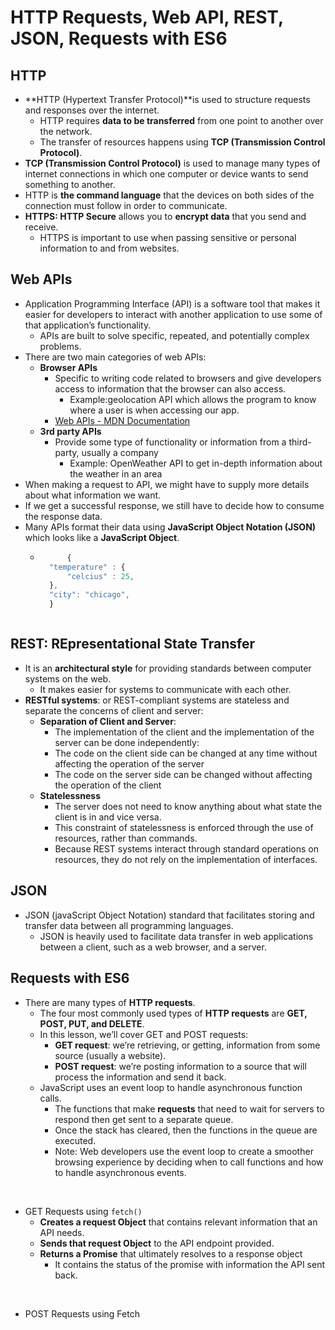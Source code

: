 # HTTP Requests, Web API, REST, JSON, Requests with ES6

## HTTP 
* **HTTP (Hypertext Transfer Protocol)**is used to structure requests and responses over the internet. 
    * HTTP requires **data to be transferred** from one point to another over the network.
    * The transfer of resources happens using **TCP (Transmission Control Protocol)**.
* **TCP (Transmission Control Protocol)** is used to manage many types of internet connections in which one computer or device wants to send something to another. 
* HTTP is **the command language** that the devices on both sides of the connection must follow in order to communicate.
* **HTTPS: HTTP Secure** allows you to **encrypt data** that you send and receive. 
    * HTTPS is important to use when passing sensitive or personal information to and from websites. 

## Web APIs
* Application Programming Interface (API) is a software tool that makes it easier for developers to interact with another application to use some of that application’s functionality. 
    * APIs are built to solve specific, repeated, and potentially complex problems.
* There are two main categories of web APIs: 
    * **Browser APIs** 
        * Specific to writing code related to browsers and give developers access to information that the browser can also access. 
            * Example:geolocation API which allows the program to know where a user is when accessing our app.
        * [Web APIs - MDN Documentation](https://developer.mozilla.org/en-US/docs/Web/API)
    * **3rd party APIs**
        * Provide some type of functionality or information from a third-party, usually a company
            * Example: OpenWeather API to get in-depth information about the weather in an area
* When making a request to API, we might have to supply more details about what information we want.
* If we get a successful response, we still have to decide how to consume the response data.
* Many APIs format their data using **JavaScript Object Notation (JSON)** which looks like a **JavaScript Object**.
    * ```javascript
            { 
        "temperature" : { 
            "celcius" : 25,
        },
        "city": "chicago", 
        }
    ```

## REST: REpresentational State Transfer

* It is an **architectural style** for providing standards between computer systems on the web.         
    * It makes easier for systems to communicate with each other. 
*  **RESTful systems**: or REST-compliant systems are stateless and separate the concerns of client and server: 
    * **Separation of Client and Server**:
        * The implementation of the client and the implementation of the server can be done independently:
        * The code on the client side can be changed at any time without affecting the operation of the server
        * The code on the server side can be changed without affecting the operation of the client
    * **Statelessness**
        * The server does not need to know anything about what state the client is in and vice versa.
        * This constraint of statelessness is enforced through the use of resources, rather than commands.
        * Because REST systems interact through standard operations on resources, they do not rely on the implementation of interfaces.

## JSON
* JSON (javaScript Object Notation)  standard that facilitates storing and transfer data between all programming languages.
    * JSON is heavily used to facilitate data transfer in web applications between a client, such as a web browser, and a server.

## Requests with ES6

* There are many types of **HTTP requests**. 
    * The four most commonly used types of **HTTP requests** are **GET, POST, PUT, and DELETE**.
    * In this lesson, we’ll cover GET and POST requests:
        * **GET request**: we’re retrieving, or getting, information from some source (usually a website).
        * **POST request**: we’re posting information to a source that will process the information and send it back.
    * JavaScript uses an event loop to handle asynchronous function calls.
        * The functions that make **requests** that need to wait for servers to respond then get sent to a separate queue.
        * Once the stack has cleared, then the functions in the queue are executed.
        * Note: Web developers use the event loop to create a smoother browsing experience by deciding when to call functions and how to handle asynchronous events. 
<br />

* GET Requests using `fetch()`
    * **Creates a request Object**     that contains relevant information that an API needs.
    * **Sends that request Object**     to the API endpoint provided.
    * **Returns a Promise**     that ultimately resolves to a response object
        * It contains the status of the promise with information the API sent back.
<br />

* POST Requests using Fetch